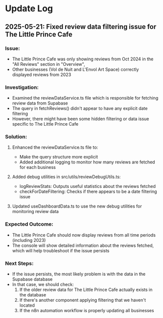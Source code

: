 # Update Log

## 2025-05-21: Fixed review data filtering issue for The Little Prince Cafe

### Issue:
- The Little Prince Cafe was only showing reviews from Oct 2024 in the "All Reviews" section in "Overview", 
- Other businesses (Vol de Nuit and L'Envol Art Space) correctly displayed reviews from 2023

### Investigation:
- Examined the reviewDataService.ts file which is responsible for fetching review data from Supabase
- The query in fetchReviews() didn't appear to have any explicit date filtering
- However, there might have been some hidden filtering or data issue specific to The Little Prince Cafe

### Solution:
1. Enhanced the reviewDataService.ts file to:
   - Make the query structure more explicit
   - Added additional logging to monitor how many reviews are fetched for each business

2. Added debug utilities in src/utils/reviewDebugUtils.ts:
   - logReviewStats: Outputs useful statistics about the reviews fetched
   - checkForDateFiltering: Checks if there appears to be a date filtering issue

3. Updated useDashboardData.ts to use the new debug utilities for monitoring review data

### Expected Outcome:
- The Little Prince Cafe should now display reviews from all time periods (including 2023)
- The console will show detailed information about the reviews fetched, which will help troubleshoot if the issue persists

### Next Steps:
- If the issue persists, the most likely problem is with the data in the Supabase database
- In that case, we should check:
  1. If the older review data for The Little Prince Cafe actually exists in the database
  2. If there's another component applying filtering that we haven't located
  3. If the n8n automation workflow is properly updating all businesses
